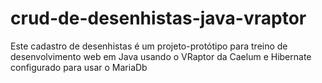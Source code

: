 crud-de-desenhistas-java-vraptor
===================
Este cadastro de desenhistas é um projeto-protótipo para treino de desenvolvimento web em Java usando o VRaptor da Caelum
e Hibernate configurado para usar o MariaDb